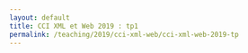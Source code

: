 ```yaml
---
layout: default
title: CCI XML et Web 2019 : tp1
permalink: /teaching/2019/cci-xml-web/cci-xml-web-2019-tp
---
```

